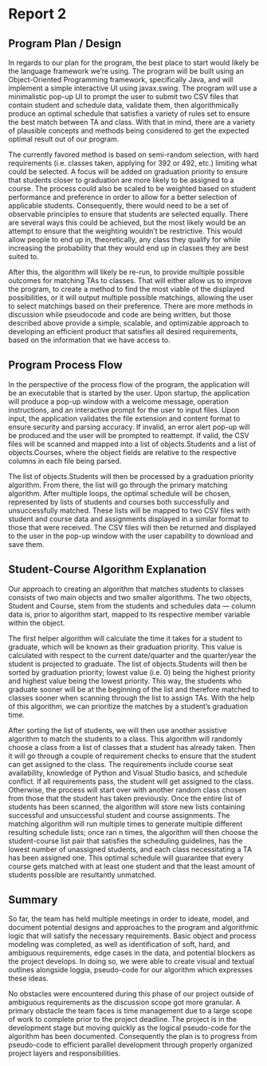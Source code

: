 # Report 2

## Program Plan / Design

In regards to our plan for the program, the best place to start would likely be
the language framework we’re using. The program will be built using an
Object-Oriented Programming framework, specifically Java, and will implement a
simple interactive UI using javax.swing. The program will use a minimalistic
pop-up UI to prompt the user to submit two CSV files that contain student and
schedule data, validate them, then algorithmically produce an optimal schedule
that satisfies a variety of rules set to ensure the best match between TA and
class. With that in mind, there are a variety of plausible concepts and methods
being considered to get the expected optimal result out of our program.

The currently favored method is based on semi-random selection, with hard
requirements (i.e. classes taken, applying for 392 or 492, etc.) limiting what
could be selected. A focus will be added on graduation priority to ensure that
students closer to graduation are more likely to be assigned to a course. The
process could also be scaled to be weighted based on student performance and
preference in order to allow for a better selection of applicable students.
Consequently, there would need to be a set of observable principles to ensure
that students are selected equally. There are several ways this could be
achieved, but the most likely would be an attempt to ensure that the weighting
wouldn’t be restrictive. This would allow people to end up in, theoretically,
any class they qualify for while increasing the probability that they would end
up in classes they are best suited to.

After this, the algorithm will likely be re-run, to provide multiple possible
outcomes for matching TAs to classes. That will either allow us to improve the
program, to create a method to find the most viable of the displayed
possibilities, or it will output multiple possible matchings, allowing the user
to select matchings based on their preference. There are more methods in
discussion while pseudocode and code are being written, but those described
above provide a simple, scalable, and optimizable approach to developing an
efficient product that satisfies all desired requirements, based on the
information that we have access to.

## Program Process Flow

In the perspective of the process flow of the program, the application will be
an executable that is started by the user. Upon startup, the application will
produce a pop-up window with a welcome message, operation instructions, and an
interactive prompt for the user to input files. Upon input, the application
validates the file extension and content format to ensure security and parsing
accuracy. If invalid, an error alert pop-up will be produced and the user will
be prompted to reattempt. If valid, the CSV files will be scanned and mapped
into a list of objects.Students and a list of objects.Courses, where the object
fields are relative to the respective columns in each file being parsed.

The list of objects.Students will then be processed by a graduation priority
algorithm. From there, the list will go through the primary matching algorithm.
After multiple loops, the optimal schedule will be chosen, represented by lists
of students and courses both successfully and unsuccessfully matched. These
lists will be mapped to two CSV files with student and course data and
assignments displayed in a similar format to those that were received. The CSV
files will then be returned and displayed to the user in the pop-up window with
the user capability to download and save them.

## Student-Course Algorithm Explanation

Our approach to creating an algorithm that matches students to classes consists
of two main objects and two smaller algorithms. The two objects, Student and
Course, stem from the students and schedules data — column data is, prior to
algorithm start, mapped to its respective member variable within the object.

The first helper algorithm will calculate the time it takes for a student to
graduate, which will be known as their graduation priority. This value is
calculated with respect to the current date/quarter and the quarter/year the
student is projected to graduate. The list of objects.Students will then be
sorted by graduation priority; lowest value (i.e. 0) being the highest priority
and highest value being the lowest priority. This way, the students who graduate
sooner will be at the beginning of the list and therefore matched to classes
sooner when scanning through the list to assign TAs. With the help of this
algorithm, we can prioritize the matches by a student’s graduation time.

After sorting the list of students, we will then use another assistive algorithm
to match the students to a class. This algorithm will randomly choose a class
from a list of classes that a student has already taken. Then it will go through
a couple of requirement checks to ensure that the student can get assigned to
the class. The requirements include course seat availability, knowledge of
Python and Visual Studio basics, and schedule conflict. If all requirements
pass, the student will get assigned to the class. Otherwise, the process will
start over with another random class chosen from those that the student has
taken previously. Once the entire list of students has been scanned, the
algorithm will store new lists containing successful and unsuccessful student
and course assignments. The matching algorithm will run multiple times to
generate multiple different resulting schedule lists; once ran n times, the
algorithm will then choose the student-course list pair that satisfies the
scheduling guidelines, has the lowest number of unassigned students, and each
class necessitating a TA has been assigned one. This optimal schedule will
guarantee that every course gets matched with at least one student and that the
least amount of students possible are resultantly unmatched.

## Summary

So far, the team has held multiple meetings in order to ideate, model, and
document potential designs and approaches to the program and algorithmic logic
that will satisfy the necessary requirements. Basic object and process modeling
was completed, as well as identification of soft, hard, and ambiguous
requirements, edge cases in the data, and potential blockers as the project
develops. In doing so, we were able to create visual and textual outlines
alongside loggia, pseudo-code for our algorithm which expresses these ideas.

No obstacles were encountered during this phase of our project outside of
ambiguous requirements as the discussion scope got more granular. A primary
obstacle the team faces is time management due to a large scope of work to
complete prior to the project deadline. The project is in the development stage
but moving quickly as the logical pseudo-code for the algorithm has been
documented. Consequently the plan is to progress from pseudo-code to efficient
parallel development through properly organized project layers and
responsibilities.
